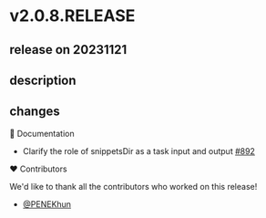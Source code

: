 # v2.0.8.RELEASE

## release on 20231121

## description

## changes

📔 Documentation

* Clarify the role of snippetsDir as a task input and output <a href="https://github.com/spring-projects/spring-restdocs/issues/892" data-hovercard-type="issue" data-hovercard-url="/spring-projects/spring-restdocs/issues/892/hovercard">#892</a>

❤️ Contributors

We'd like to thank all the contributors who worked on this release!

* <a href="https://github.com/PENEKhun">@PENEKhun</a>

